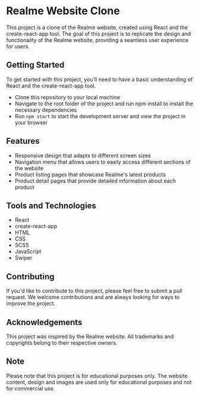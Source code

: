 # Realme Website Clone

This project is a clone of the Realme website, created using React and the create-react-app tool. The goal of this project is to replicate the design and functionality of the Realme website, providing a seamless user experience for users.

## Getting Started

To get started with this project, you'll need to have a basic understanding of React and the create-react-app tool.

* Clone this repository to your local machine
* Navigate to the root folder of the project and run npm install to install the necessary dependencies
* Run `npm start` to start the development server and view the project in your browser

## Features

* Responsive design that adapts to different screen sizes
* Navigation menu that allows users to easily access different sections of the website
* Product listing pages that showcase Realme's latest products
* Product detail pages that provide detailed information about each product

## Tools and Technologies

* React
* create-react-app
* HTML
* CSS
* SCSS
* JavaScript
* Swiper

## Contributing

If you'd like to contribute to this project, please feel free to submit a pull request. We welcome contributions and are always looking for ways to improve the project.

## Acknowledgements

This project was inspired by the Realme website. All trademarks and copyrights belong to their respective owners.

## Note

Please note that this project is for educational purposes only. The website content, design and images are used only for educational purposes and not for commercial use.
